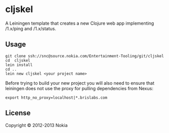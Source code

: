# cljskel

A Leiningen template that creates a new Clojure web app implementing /1.x/ping and /1.x/status.

## Usage

```
git clone ssh://snc@source.nokia.com/Entertainment-Tooling/git/cljskel
cd  cljskel
lein install
cd ..
lein new cljskel <your project name>
```

Before trying to build your new project you will also need to ensure that leiningen does not use the proxy for pulling dependencies from Nexus:

```
export http_no_proxy=localhost|*.brislabs.com
```

## License

Copyright © 2012-2013 Nokia

